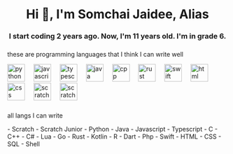 <h1 align="center">Hi 👋, I'm Somchai Jaidee, Alias</h1>
<h3 align="center">I start coding 2 years ago. Now, I'm 11 years old. I'm in grade 6.</h3>

###

<p>these are programming languages that I think I can write well</p>
<div align="left">
  <img src="https://cdn.jsdelivr.net/npm/programming-languages-logos/src/python/python.png" height="40" alt="python logo"  />
  <img width="12" />
  <img src="https://cdn.jsdelivr.net/npm/programming-languages-logos/src/javascript/javascript.png" height="40" alt="javascript logo"  />
  <img width="12" />
  <img src="https://cdn.jsdelivr.net/npm/programming-languages-logos/src/typescript/typescript.png" height="40" alt="typescript logo"  />
  <img width="12" />
  <img src="https://cdn.jsdelivr.net/npm/programming-languages-logos/src/java/java.png" height="40" alt="java logo"  />
  <img width="12" />
  <img src="https://cdn.jsdelivr.net/npm/programming-languages-logos/src/cpp/cpp.png" height="40" alt="cpp logo"  />
  <img width="12" />
  <img src="https://w7.pngwing.com/pngs/520/391/png-transparent-rust-system-programming-language-programmer-programming-language-logo-bicycle-part-c-thumbnail.png" height="40" alt="rust logo"  />
  <img width="12" />
  <img src="https://cdn.jsdelivr.net/npm/programming-languages-logos/src/swift/swift.png" height="40" alt="swift logo"  />
  <img width="12" />
  <img src="https://cdn.jsdelivr.net/npm/programming-languages-logos/src/html/html.png" height="40" alt="html logo"  />
  <img width="12" />
  <img src="https://cdn.jsdelivr.net/npm/programming-languages-logos/src/css/css.png" height="40" alt="css logo"  />
  <img width="12" />
  <img src="https://encrypted-tbn0.gstatic.com/images?q=tbn:ANd9GcTc3deDJ_NKx7RmN7zaA3nJIghQclEV4US7oQ&s" height="40" alt="scratch logo"  />
  <img width="12" />
  <img src="https://play-lh.googleusercontent.com/Yi07pS-SF3w_ENRrdOvczzesQDmAAch_Kqt8pT8iYgVQ4vnLNb1Sqd2IIe4KIvTeKO0" height="40" alt="scratchjr logo"  />
</div>

###

<p>all langs I can write</p>
- Scratch
- Scratch Junior
- Python
- Java
- Javascript
- Typescript
- C
- C++
- C# 
- Lua
- Go 
- Rust
- Kotlin
- R
- Dart
- Php 
- Swift
- HTML 
- CSS 
- SQL
- Shell
